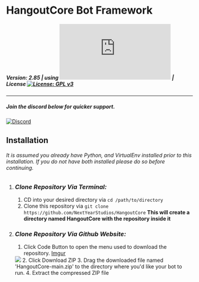 # HangoutCore Bot Framework
##### Version: 2.85 | using [![Discord.py](https://img.shields.io/pypi/v/Discord.py?label=Discord.py)](https://pypi.org/project/discord.py/) | License [![License: GPL v3](https://img.shields.io/badge/License-GPLv3-blue.svg)](https://www.gnu.org/licenses/gpl-3.0)
***
##### *Join the discord below for quicker support.*
[![Discord](https://img.shields.io/discord/514091020535857155?color=5865F2&label=Discord&logo=Discord&logoColor=fff)](https://discord.gg/xpwQvdeCN2)
## Installation
###### It is assumed you already have Python, and VirtualEnv installed prior to this installation. If you do not have both installed please do so before continuing.
1. ### *Clone Repository Via Terminal:*
    1. CD into your desired directory via ```cd /path/to/directory```
    1. Clone this repository via ```git clone https://github.com/NextYearStudios/HangoutCore```
**This will create a directory named HangoutCore with the repository inside it**
1. ### *Clone Repository Via Github Website:*
    1. Click Code Button to open the menu used to download the repository.
    [Imgur](https://imgur.com/JaA9ld0)
    <img src="https://imgur.com/JaA9ld0"/>
    2. Click Download ZIP
    3. Drag the downloaded file named 'HangoutCore-main.zip' to the directory where you'd like your bot to run.
    4. Extract the compressed ZIP file
    
